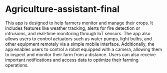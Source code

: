# Agriculture-assistant-final
This app is designed to help farmers monitor and manage their crops. It includes features like weather tracking, alerts for fire detection or intrusions, and real-time monitoring through IoT sensors. The app also allows users to control actuators such as water pumps, light bulbs, and other equipment remotely via a simple mobile interface. Additionally, the app enables users to control a robot equipped with a camera, allowing them to inspect and monitor their farm from a distance. Users can also receive important notifications and access data to optimize their farming operations.
